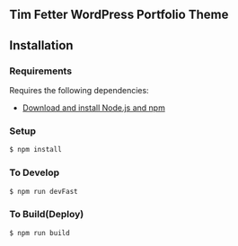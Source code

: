## Tim Fetter WordPress Portfolio Theme

Installation
---------------

### Requirements

Requires the following dependencies:

- [Download and install Node.js and npm](https://docs.npmjs.com/downloading-and-installing-node-js-and-npm)

### Setup

```sh
$ npm install
```

### To Develop

```sh
$ npm run devFast
```

### To Build(Deploy)

```sh
$ npm run build
```

